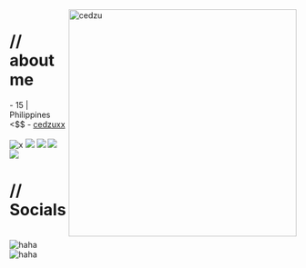 
  <div>
  <img align="right" width="400" alt="cedzu" src="https://i.scdn.co/image/ab67616d0000b27377ace753ef3ab73d0c46b89f"/>

  </div>

  <h1>// about me</h1>
  - 15 | Philippines <$$
  - <a href = "https://souraki.xyz/ced">cedzuxx</a>
  <br>
  <br>
  <img src = "https://img.shields.io/badge/HTML5-E34F26?style=for-the-badge&logo=html5&logoColor=white" alt = "x" />
  <img src =  "https://img.shields.io/badge/CSS3-1572B6?style=for-the-badge&logo=css3&logoColor=white"/>
  <img src = "https://img.shields.io/badge/Java-ED8B00?style=for-the-badge&logo=openjdk&logoColor=white"/>
  <img src = "https://img.shields.io/badge/Python-14354C?style=for-the-badge&logo=python&logoColor=white"/>
  <img src = "https://img.shields.io/badge/JavaScript-F7DF1E?style=for-the-badge&logo=javascript&logoColor=black"/>

  <h1>// Socials</h1>
  <br>
  <img src="https://lanyard.cnrad.dev/api/1216847899250524180" alt="haha">
  <br>
  <img src="https://spotify-github-profile.kittinanx.com/api/view?uid=31t5m45m7yzgfntdbhkasolbvgdq&cover_image=true&theme=natemoo-re&show_offline=false&background_color=121212&interchange=false&bar_color=53b14f&bar_color_cover=false" alt="haha">


